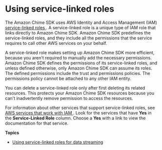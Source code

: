 # Using service\-linked roles<a name="using-roles"></a>

The Amazon Chime SDK uses AWS Identity and Access Management \(IAM\) [ service\-linked roles ](https://docs.aws.amazon.com/IAM/latest/UserGuide/id_roles_terms-and-concepts.html#iam-term-service-linked-role)\. A service\-linked role is a unique type of IAM role that links directly to Amazon Chime SDK\. Amazon Chime SDK predefines the service\-linked roles, and they include all the permissions that the service requires to call other AWS services on your behalf\. 

A service\-linked role makes setting up Amazon Chime SDK more efficient, because you aren't required to manually add the necessary permissions\. Amazon Chime SDK defines the permissions of its service\-linked roles, and unless defined otherwise, only Amazon Chime SDK can assume its roles\. The defined permissions include the trust and permissions policies\. The permissions policy cannot be attached to any other IAM entity\.

You can delete a service\-linked role only after first deleting its related resources\. This protects your Amazon Chime SDK resources because you can't inadvertently remove permission to access the resources\.

For information about other services that support service\-linked roles, see [AWS services that work with IAM ](https://docs.aws.amazon.com/IAM/latest/UserGuide/reference_aws-services-that-work-with-iam.html)\. Look for the services that have **Yes** in the **Service\-Linked Role** column\. Choose a **Yes** with a link to view the documentation for that service\.

**Topics**
+ [Using service\-linked roles for data streaming](stream-service-linked.md)